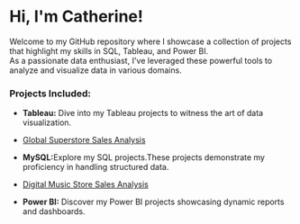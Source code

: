 <h1>Hi, I'm Catherine! <br/></h1>
Welcome to my GitHub repository where I showcase a collection of projects that highlight my skills in SQL, Tableau, and Power BI. <br>
As a passionate data enthusiast, I've leveraged these powerful tools to analyze and visualize data in various domains.<br>

<h3>Projects Included: </h3> 

- <b>Tableau:</b> Dive into my Tableau projects to witness the art of data visualization.
- [Global Superstore Sales Analysis](https://github.com/CatherinePetridou/GlobalSuperStoreAnalysis)

- <b>MySQL:</b>Explore my SQL projects.These projects demonstrate my proficiency in handling structured data.
- [Digital Music Store Sales Analysis](https://github.com/CatherinePetridou/GlobalSuperStoreAnalysis)
 
- <b>Power BI:</b> Discover my Power BI projects showcasing dynamic reports and dashboards. 
  
